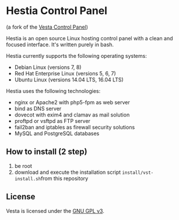 Hestia Control Panel
==================================================
(a fork of the [Vesta Control Panel](https://github.com/serghey-rodin/vesta))

Hestia is an open source Linux hosting control panel with a clean and focused interface. It's written purely in bash.

Hestia currently supports the following operating systems:
* Debian Linux (versions 7, 8)
* Red Hat Enterprise Linux (versions 5, 6, 7)
* Ubuntu Linux (versions 14.04 LTS, 16.04 LTS)

Hestia uses the following technologies:
* nginx or Apache2 with php5-fpm as web server
* bind as DNS server
* dovecot with exim4 and clamav as mail solution
* proftpd or vsftpd as FTP server
* fail2ban and iptables as firewall security solutions
* MySQL and PostgreSQL databases

How to install (2 step)
----------------------------
1. be root
2. download and execute the installation script `install/vst-install.sh`from this repository

License
----------------------------
Vesta is licensed under the [GNU GPL v3](./LICENSE).

